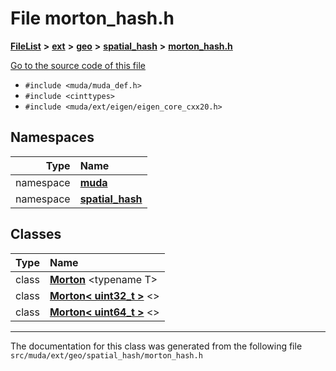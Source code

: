 

# File morton\_hash.h



[**FileList**](files.md) **>** [**ext**](dir_dee31a662aa40cb7fc08cb07824f4a9a.md) **>** [**geo**](dir_e05e4ae50bce28830f3a7b1d7f2eeff2.md) **>** [**spatial\_hash**](dir_58b30d2a266b6e98a9cbea81c385691b.md) **>** [**morton\_hash.h**](morton__hash_8h.md)

[Go to the source code of this file](morton__hash_8h_source.md)



* `#include <muda/muda_def.h>`
* `#include <cinttypes>`
* `#include <muda/ext/eigen/eigen_core_cxx20.h>`













## Namespaces

| Type | Name |
| ---: | :--- |
| namespace | [**muda**](namespacemuda.md) <br> |
| namespace | [**spatial\_hash**](namespacemuda_1_1spatial__hash.md) <br> |


## Classes

| Type | Name |
| ---: | :--- |
| class | [**Morton**](classmuda_1_1spatial__hash_1_1_morton.md) &lt;typename T&gt;<br> |
| class | [**Morton&lt; uint32\_t &gt;**](classmuda_1_1spatial__hash_1_1_morton_3_01uint32__t_01_4.md) &lt;&gt;<br> |
| class | [**Morton&lt; uint64\_t &gt;**](classmuda_1_1spatial__hash_1_1_morton_3_01uint64__t_01_4.md) &lt;&gt;<br> |



















































------------------------------
The documentation for this class was generated from the following file `src/muda/ext/geo/spatial_hash/morton_hash.h`

